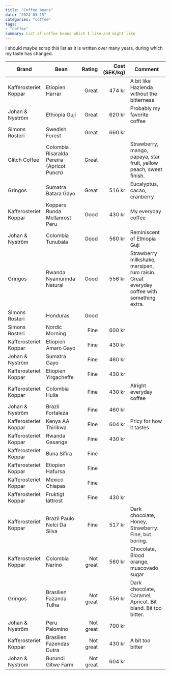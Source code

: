 ```yaml
---
title: "Coffee beans"
date: "2024-03-15"
categories: "coffee"
tags:
- "coffee"
summary: List of coffee beans which I like and might like
---
```


I should maybe scrap this list as it is written over many years, during which my
taste has changed.

| **Brand**             | **Bean**                      | **Rating** | **Cost (SEK/kg)** | **Comment**                                         |
|-----------------------|-------------------------------|-----------:|------------------:|-----------------------------------------------------|
| Kafferosteriet Koppar | Etiopien Harrar                            |      Great |            474 kr | A bit like Hazienda without the bitterness          |
| Johan & Nyström       | Ethiopia Guji                              |      Great |            620 kr | Probably my favorite coffee                         |
| Simons Rosteri        | Swedish Forest                             |      Great |            660 kr |                                                     |
| Glitch Coffee         | Colombia Risaralda Pereira (Apricot Punch) |      Great |                   | Strawberry, mango, papaya, star fruit, yellow peach, sweet finish. |
| Gringos               | Sumatra Batara Gayo                        |      Great |            516 kr | Eucalyptus, cacao, cranberry |
| Kafferosteriet Koppar | Koppars Runda Mellanrost Peru              |       Good |            430 kr | My everyday coffee                                  |
| Johan & Nyström       | Colombia Tunubala                          |       Good |            560 kr | Reminiscent of Ethiopia Guji                        |
| Gringos               | Rwanda Nyamurinda Natural                  |       Good |            556 kr | Strawberry milkshake, marsipan, rum raisin. Great everyday coffee with something extra. |
| Simons Rosteri        | Honduras                                   |       Good |                   |                                                     |
| Simons Rosteri        | Nordic Morning                             |       Fine |            600 kr |                                                     |
| Kafferosteriet Koppar | Etiopien Amaro Gayo                        |       Fine |            430 kr |                                                     |
| Johan & Nyström       | Sumatra Gayo                               |       Fine |            460 kr |                                                     |
| Kafferosteriet Koppar | Etiopien Yirgacheffe                       |       Fine |            430 kr |                                                     |
| Kafferosteriet Koppar | Colombia Huila                             |       Fine |            430 kr | Alright everyday coffee                             |
| Johan & Nyström       | Brazil Fortaleza                           |       Fine |            460 kr |                                                     |
| Kafferosteriet Koppar | Kenya AA Thirikwa                          |       Fine |            604 kr | Pricy for how it tastes                             |
| Kafferosteriet Koppar | Rwanda Gasange                             |       Fine |            430 kr |                                                     |
| Kafferosteriet Koppar | Buna Sifira                                |       Fine |                   |                                                     |
| Kafferosteriet Koppar | Etiopien Hafursa                           |       Fine |                   |                                                     |
| Kafferosteriet Koppar | Mexico Chiapas                             |       Fine |                   |                                                     |
| Kafferosteriet Koppar | Fruktigt lättrost                          |       Fine |            430 kr |                                                     |
| Kafferosteriet Koppar | Brazil Paulo Nelci Da Silva                |       Fine |            517 kr | Dark chocolate, Honey, Strawberry. Fine, but boring. |
| Kafferosteriet Koppar | Colombia Narino                            |  Not great |            560 kr | Chocolate, Blood orange, muscovado sugar            |
| Gringos               | Brasilien Fazanda Tulha                    |  Not great |            556 kr | Dark chocolate, Caramel, Apricot. Bit bland. Bit too bitter. |
| Johan & Nyström       | Peru Palomino                              |  Not great |            700 kr |                                                     |
| Kafferosteriet Koppar | Brasilien Fazendas Dutra                   |  Not great |            430 kr | A bit too bitter                                    |
| Johan & Nyström       | Burundi Gitwe Farm                         |  Not great |            604 kr |                                                     |
